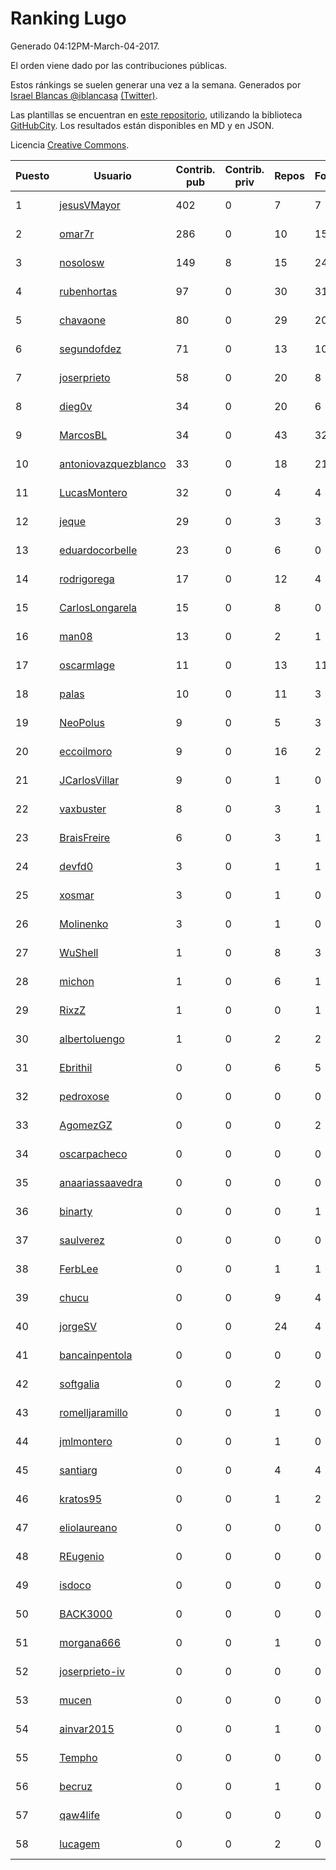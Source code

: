 # Ranking Lugo

Generado 04:12PM-March-04-2017.

El orden viene dado por las contribuciones públicas.

Estos ránkings se suelen generar una vez a la semana. Generados por [Israel Blancas @iblancasa](https://github.com/iblancasa/) [(Twitter)](https://twitter.com/iblancasa).

Las plantillas se encuentran en [este repositorio](https://github.com/iblancasa/GH-Spanish-Ranking), utilizando la biblioteca [GitHubCity](https://github.com/iblancasa/GitHubCity). Los resultados están disponibles en MD y en JSON.

Licencia [Creative Commons](https://creativecommons.org/licenses/by/4.0/).

| Puesto   |  Usuario  | Contrib. pub | Contrib. priv |Repos| Followers | Desde |  Avatar  |
|----------|-----------|--------------|---------------|-----|-----------|-------|----------|
|1|[jesusVMayor](https://github.com/jesusVMayor)|402|0|7|7|2013-09-05|![jesusVMayor](https://avatars3.githubusercontent.com/u/5393537)|
|2|[omar7r](https://github.com/omar7r)|286|0|10|15|2011-02-25|![omar7r](https://avatars3.githubusercontent.com/u/637695)|
|3|[nosolosw](https://github.com/nosolosw)|149|8|15|24|2011-01-25|![nosolosw](https://avatars1.githubusercontent.com/u/583546)|
|4|[rubenhortas](https://github.com/rubenhortas)|97|0|30|31|2013-09-02|![rubenhortas](https://avatars3.githubusercontent.com/u/5363817)|
|5|[chavaone](https://github.com/chavaone)|80|0|29|20|2011-07-28|![chavaone](https://avatars0.githubusercontent.com/u/944290)|
|6|[segundofdez](https://github.com/segundofdez)|71|0|13|10|2011-06-25|![segundofdez](https://avatars3.githubusercontent.com/u/875006)|
|7|[joserprieto](https://github.com/joserprieto)|58|0|20|8|2011-10-21|![joserprieto](https://avatars3.githubusercontent.com/u/1142233)|
|8|[dieg0v](https://github.com/dieg0v)|34|0|20|6|2011-06-23|![dieg0v](https://avatars2.githubusercontent.com/u/870654)|
|9|[MarcosBL](https://github.com/MarcosBL)|34|0|43|32|2010-09-06|![MarcosBL](https://avatars0.githubusercontent.com/u/389801)|
|10|[antoniovazquezblanco](https://github.com/antoniovazquezblanco)|33|0|18|21|2010-06-13|![antoniovazquezblanco](https://avatars0.githubusercontent.com/u/304193)|
|11|[LucasMontero](https://github.com/LucasMontero)|32|0|4|4|2014-05-29|![LucasMontero](https://avatars1.githubusercontent.com/u/7733283)|
|12|[jeque](https://github.com/jeque)|29|0|3|3|2016-02-08|![jeque](https://avatars0.githubusercontent.com/u/17118706)|
|13|[eduardocorbelle](https://github.com/eduardocorbelle)|23|0|6|0|2015-07-08|![eduardocorbelle](https://avatars1.githubusercontent.com/u/13240764)|
|14|[rodrigorega](https://github.com/rodrigorega)|17|0|12|4|2013-01-31|![rodrigorega](https://avatars3.githubusercontent.com/u/3441785)|
|15|[CarlosLongarela](https://github.com/CarlosLongarela)|15|0|8|0|2012-09-03|![CarlosLongarela](https://avatars3.githubusercontent.com/u/2273486)|
|16|[man08](https://github.com/man08)|13|0|2|1|2015-07-07|![man08](https://avatars1.githubusercontent.com/u/13219860)|
|17|[oscarmlage](https://github.com/oscarmlage)|11|0|13|11|2009-06-24|![oscarmlage](https://avatars3.githubusercontent.com/u/98542)|
|18|[palas](https://github.com/palas)|10|0|11|3|2011-02-25|![palas](https://avatars3.githubusercontent.com/u/638102)|
|19|[NeoPolus](https://github.com/NeoPolus)|9|0|5|3|2012-02-04|![NeoPolus](https://avatars0.githubusercontent.com/u/1407768)|
|20|[eccoilmoro](https://github.com/eccoilmoro)|9|0|16|2|2013-01-28|![eccoilmoro](https://avatars0.githubusercontent.com/u/3404161)|
|21|[JCarlosVillar](https://github.com/JCarlosVillar)|9|0|1|0|2016-04-26|![JCarlosVillar](https://avatars0.githubusercontent.com/u/18684495)|
|22|[vaxbuster](https://github.com/vaxbuster)|8|0|3|1|2016-05-24|![vaxbuster](https://avatars0.githubusercontent.com/u/19555503)|
|23|[BraisFreire](https://github.com/BraisFreire)|6|0|3|1|2014-11-15|![BraisFreire](https://avatars3.githubusercontent.com/u/9765389)|
|24|[devfd0](https://github.com/devfd0)|3|0|1|1|2014-05-30|![devfd0](https://avatars0.githubusercontent.com/u/7746735)|
|25|[xosmar](https://github.com/xosmar)|3|0|1|0|2015-08-08|![xosmar](https://avatars2.githubusercontent.com/u/13706417)|
|26|[Molinenko](https://github.com/Molinenko)|3|0|1|0|2016-05-15|![Molinenko](https://avatars1.githubusercontent.com/u/19372450)|
|27|[WuShell](https://github.com/WuShell)|1|0|8|3|2011-06-25|![WuShell](https://avatars2.githubusercontent.com/u/875005)|
|28|[michon](https://github.com/michon)|1|0|6|1|2009-04-06|![michon](https://avatars2.githubusercontent.com/u/70982)|
|29|[RixzZ](https://github.com/RixzZ)|1|0|0|1|2012-01-17|![RixzZ](https://avatars0.githubusercontent.com/u/1339272)|
|30|[albertoluengo](https://github.com/albertoluengo)|1|0|2|2|2012-08-30|![albertoluengo](https://avatars3.githubusercontent.com/u/2248231)|
|31|[Ebrithil](https://github.com/Ebrithil)|0|0|6|5|2008-12-20|![Ebrithil](https://avatars3.githubusercontent.com/u/41769)|
|32|[pedroxose](https://github.com/pedroxose)|0|0|0|0|2011-02-10|![pedroxose](https://avatars0.githubusercontent.com/u/611871)|
|33|[AgomezGZ](https://github.com/AgomezGZ)|0|0|0|2|2012-03-30|![AgomezGZ](https://avatars0.githubusercontent.com/u/1591631)|
|34|[oscarpacheco](https://github.com/oscarpacheco)|0|0|0|0|2010-11-26|![oscarpacheco](https://avatars1.githubusercontent.com/u/497759)|
|35|[anaariassaavedra](https://github.com/anaariassaavedra)|0|0|0|0|2012-08-09|![anaariassaavedra](https://avatars0.githubusercontent.com/u/2123759)|
|36|[binarty](https://github.com/binarty)|0|0|0|1|2010-07-11|![binarty](https://avatars0.githubusercontent.com/u/328579)|
|37|[saulverez](https://github.com/saulverez)|0|0|0|0|2012-09-20|![saulverez](https://avatars1.githubusercontent.com/u/2384116)|
|38|[FerbLee](https://github.com/FerbLee)|0|0|1|1|2012-11-06|![FerbLee](https://avatars0.githubusercontent.com/u/2735181)|
|39|[chucu](https://github.com/chucu)|0|0|9|4|2012-11-15|![chucu](https://avatars1.githubusercontent.com/u/2808398)|
|40|[jorgeSV](https://github.com/jorgeSV)|0|0|24|4|2013-04-18|![jorgeSV](https://avatars0.githubusercontent.com/u/4189901)|
|41|[bancainpentola](https://github.com/bancainpentola)|0|0|0|0|2013-06-19|![bancainpentola](https://avatars2.githubusercontent.com/u/4737785)|
|42|[softgalia](https://github.com/softgalia)|0|0|2|0|2014-02-05|![softgalia](https://avatars1.githubusercontent.com/u/6596459)|
|43|[romelljaramillo](https://github.com/romelljaramillo)|0|0|1|0|2013-09-13|![romelljaramillo](https://avatars1.githubusercontent.com/u/5455185)|
|44|[jmlmontero](https://github.com/jmlmontero)|0|0|1|0|2014-03-19|![jmlmontero](https://avatars3.githubusercontent.com/u/7000336)|
|45|[santiarg](https://github.com/santiarg)|0|0|4|4|2014-05-16|![santiarg](https://avatars0.githubusercontent.com/u/7600476)|
|46|[kratos95](https://github.com/kratos95)|0|0|1|2|2014-08-21|![kratos95](https://avatars3.githubusercontent.com/u/8512095)|
|47|[eliolaureano](https://github.com/eliolaureano)|0|0|0|0|2014-07-07|![eliolaureano](https://avatars1.githubusercontent.com/u/8093347)|
|48|[REugenio](https://github.com/REugenio)|0|0|0|0|2014-09-20|![REugenio](https://avatars2.githubusercontent.com/u/8841516)|
|49|[isdoco](https://github.com/isdoco)|0|0|0|0|2014-11-04|![isdoco](https://avatars1.githubusercontent.com/u/9550236)|
|50|[BACK3000](https://github.com/BACK3000)|0|0|0|0|2014-11-18|![BACK3000](https://avatars2.githubusercontent.com/u/9822341)|
|51|[morgana666](https://github.com/morgana666)|0|0|1|0|2014-12-05|![morgana666](https://avatars0.githubusercontent.com/u/10087926)|
|52|[joserprieto-iv](https://github.com/joserprieto-iv)|0|0|0|0|2014-12-01|![joserprieto-iv](https://avatars0.githubusercontent.com/u/10026220)|
|53|[mucen](https://github.com/mucen)|0|0|0|0|2015-02-23|![mucen](https://avatars2.githubusercontent.com/u/11164097)|
|54|[ainvar2015](https://github.com/ainvar2015)|0|0|1|0|2015-01-01|![ainvar2015](https://avatars1.githubusercontent.com/u/10366442)|
|55|[Tempho](https://github.com/Tempho)|0|0|0|0|2015-06-25|![Tempho](https://avatars2.githubusercontent.com/u/13048322)|
|56|[becruz](https://github.com/becruz)|0|0|1|0|2015-07-29|![becruz](https://avatars0.githubusercontent.com/u/13558594)|
|57|[qaw4life](https://github.com/qaw4life)|0|0|0|0|2015-11-24|![qaw4life](https://avatars0.githubusercontent.com/u/15990493)|
|58|[lucagem](https://github.com/lucagem)|0|0|2|0|2015-10-07|![lucagem](https://avatars3.githubusercontent.com/u/15012296)|
